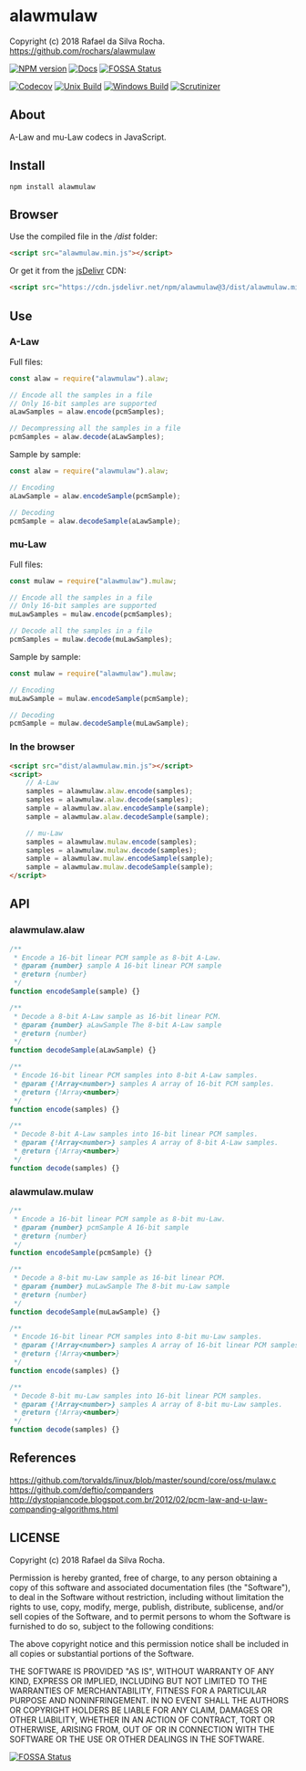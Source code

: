 # alawmulaw
Copyright (c) 2018 Rafael da Silva Rocha.  
https://github.com/rochars/alawmulaw

[![NPM version](https://img.shields.io/npm/v/alawmulaw.svg?style=for-the-badge)](https://www.npmjs.com/package/alawmulaw) [![Docs](https://img.shields.io/badge/docs-online-blue.svg?style=for-the-badge)](https://rochars.github.io/alawmulaw/index.html) [![FOSSA Status](https://app.fossa.io/api/projects/git%2Bgithub.com%2Frochars%2Falawmulaw.svg?type=shield)](https://app.fossa.io/projects/git%2Bgithub.com%2Frochars%2Falawmulaw?ref=badge_shield)
 
[![Codecov](https://img.shields.io/codecov/c/github/rochars/alawmulaw.svg?style=flat-square)](https://codecov.io/gh/rochars/alawmulaw) [![Unix Build](https://img.shields.io/travis/rochars/alawmulaw.svg?style=flat-square)](https://travis-ci.org/rochars/alawmulaw) [![Windows Build](https://img.shields.io/appveyor/ci/rochars/alawmulaw.svg?style=flat-square&logo=appveyor)](https://ci.appveyor.com/project/rochars/alawmulaw) [![Scrutinizer](https://img.shields.io/scrutinizer/g/rochars/alawmulaw.svg?style=flat-square&logo=scrutinizer)](https://scrutinizer-ci.com/g/rochars/alawmulaw/)

## About
A-Law and mu-Law codecs in JavaScript.

## Install
```
npm install alawmulaw
```

## Browser
Use the compiled file in the */dist* folder:
```html
<script src="alawmulaw.min.js"></script>
```

Or get it from the [jsDelivr](https://www.jsdelivr.com) CDN:
```html
<script src="https://cdn.jsdelivr.net/npm/alawmulaw@3/dist/alawmulaw.min.js"></script>
```

## Use

### A-Law
Full files:
```javascript
const alaw = require("alawmulaw").alaw;

// Encode all the samples in a file
// Only 16-bit samples are supported
aLawSamples = alaw.encode(pcmSamples);

// Decompressing all the samples in a file
pcmSamples = alaw.decode(aLawSamples);
```

Sample by sample:
```javascript
const alaw = require("alawmulaw").alaw;

// Encoding
aLawSample = alaw.encodeSample(pcmSample);

// Decoding
pcmSample = alaw.decodeSample(aLawSample);
```

### mu-Law
Full files:
```javascript
const mulaw = require("alawmulaw").mulaw;

// Encode all the samples in a file
// Only 16-bit samples are supported
muLawSamples = mulaw.encode(pcmSamples);

// Decode all the samples in a file
pcmSamples = mulaw.decode(muLawSamples);
```

Sample by sample:
```javascript
const mulaw = require("alawmulaw").mulaw;

// Encoding
muLawSample = mulaw.encodeSample(pcmSample);

// Decoding
pcmSample = mulaw.decodeSample(muLawSample);
```

### In the browser
```html
<script src="dist/alawmulaw.min.js"></script>
<script>
    // A-Law
    samples = alawmulaw.alaw.encode(samples);
    samples = alawmulaw.alaw.decode(samples);
    sample = alawmulaw.alaw.encodeSample(sample);
    sample = alawmulaw.alaw.decodeSample(sample);

    // mu-Law
    samples = alawmulaw.mulaw.encode(samples);
    samples = alawmulaw.mulaw.decode(samples);
    sample = alawmulaw.mulaw.encodeSample(sample);
    sample = alawmulaw.mulaw.decodeSample(sample);
</script>
```

## API

### alawmulaw.alaw
```javascript
/**
 * Encode a 16-bit linear PCM sample as 8-bit A-Law.
 * @param {number} sample A 16-bit linear PCM sample
 * @return {number}
 */
function encodeSample(sample) {}

/**
 * Decode a 8-bit A-Law sample as 16-bit linear PCM.
 * @param {number} aLawSample The 8-bit A-Law sample
 * @return {number}
 */
function decodeSample(aLawSample) {}

/**
 * Encode 16-bit linear PCM samples into 8-bit A-Law samples.
 * @param {!Array<number>} samples A array of 16-bit PCM samples.
 * @return {!Array<number>}
 */
function encode(samples) {}

/**
 * Decode 8-bit A-Law samples into 16-bit linear PCM samples.
 * @param {!Array<number>} samples A array of 8-bit A-Law samples.
 * @return {!Array<number>}
 */
function decode(samples) {}
```

### alawmulaw.mulaw
```javascript
/**
 * Encode a 16-bit linear PCM sample as 8-bit mu-Law.
 * @param {number} pcmSample A 16-bit sample
 * @return {number}
 */
function encodeSample(pcmSample) {}

/**
 * Decode a 8-bit mu-Law sample as 16-bit linear PCM.
 * @param {number} muLawSample The 8-bit mu-Law sample
 * @return {number}
 */
function decodeSample(muLawSample) {}

/**
 * Encode 16-bit linear PCM samples into 8-bit mu-Law samples.
 * @param {!Array<number>} samples A array of 16-bit linear PCM samples.
 * @return {!Array<number>}
 */
function encode(samples) {}

/**
 * Decode 8-bit mu-Law samples into 16-bit linear PCM samples.
 * @param {!Array<number>} samples A array of 8-bit mu-Law samples.
 * @return {!Array<number>}
 */
function decode(samples) {}
```

## References
https://github.com/torvalds/linux/blob/master/sound/core/oss/mulaw.c  
https://github.com/deftio/companders  
http://dystopiancode.blogspot.com.br/2012/02/pcm-law-and-u-law-companding-algorithms.html

## LICENSE
Copyright (c) 2018 Rafael da Silva Rocha.

Permission is hereby granted, free of charge, to any person obtaining
a copy of this software and associated documentation files (the
"Software"), to deal in the Software without restriction, including
without limitation the rights to use, copy, modify, merge, publish,
distribute, sublicense, and/or sell copies of the Software, and to
permit persons to whom the Software is furnished to do so, subject to
the following conditions:

The above copyright notice and this permission notice shall be
included in all copies or substantial portions of the Software.

THE SOFTWARE IS PROVIDED "AS IS", WITHOUT WARRANTY OF ANY KIND,
EXPRESS OR IMPLIED, INCLUDING BUT NOT LIMITED TO THE WARRANTIES OF
MERCHANTABILITY, FITNESS FOR A PARTICULAR PURPOSE AND
NONINFRINGEMENT. IN NO EVENT SHALL THE AUTHORS OR COPYRIGHT HOLDERS BE
LIABLE FOR ANY CLAIM, DAMAGES OR OTHER LIABILITY, WHETHER IN AN ACTION
OF CONTRACT, TORT OR OTHERWISE, ARISING FROM, OUT OF OR IN CONNECTION
WITH THE SOFTWARE OR THE USE OR OTHER DEALINGS IN THE SOFTWARE.


[![FOSSA Status](https://app.fossa.io/api/projects/git%2Bgithub.com%2Frochars%2Falawmulaw.svg?type=large)](https://app.fossa.io/projects/git%2Bgithub.com%2Frochars%2Falawmulaw?ref=badge_large)